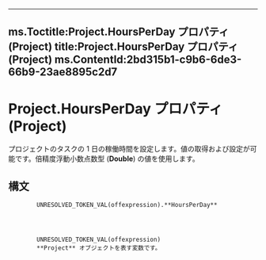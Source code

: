 

---
ms.Toctitle:Project.HoursPerDay プロパティ (Project)
title:Project.HoursPerDay プロパティ (Project)
ms.ContentId:2bd315b1-c9b6-6de3-66b9-23ae8895c2d7
---
# Project.HoursPerDay プロパティ (Project)




プロジェクトのタスクの 1 日の稼働時間を設定します。値の取得および設定が可能です。倍精度浮動小数点数型 (**Double**) の値を使用します。

## 構文

            UNRESOLVED_TOKEN_VAL(offexpression).**HoursPerDay**




            UNRESOLVED_TOKEN_VAL(offexpression)
            **Project** オブジェクトを表す変数です。




